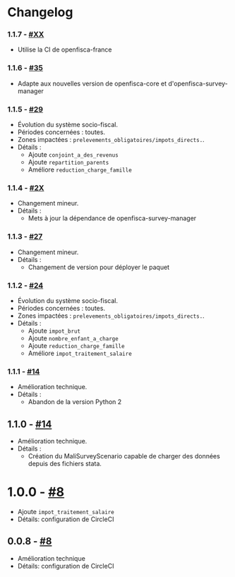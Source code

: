 # Changelog

### 1.1.7 - [#XX](https://github.com/openfisca/openfisca-mali/pull/XX)

* Utilise la CI de openfisca-france

### 1.1.6 - [#35](https://github.com/openfisca/openfisca-mali/pull/35)

* Adapte aux nouvelles version de openfisca-core et d'openfisca-survey-manager

### 1.1.5 - [#29](https://github.com/openfisca/openfisca-mali/pull/29)

* Évolution du système socio-fiscal.
* Périodes concernées : toutes.
* Zones impactées : `prelevements_obligatoires/impots_directs.`.
* Détails :
    * Ajoute `conjoint_a_des_revenus`
    * Ajoute `repartition_parents`
    * Améliore `reduction_charge_famille`

### 1.1.4 - [#2X](https://github.com/openfisca/openfisca-mali/pull/2X)

* Changement mineur.
* Détails :
  - Mets à jour la dépendance de openfisca-survey-manager

### 1.1.3 - [#27](https://github.com/openfisca/openfisca-mali/pull/27)

* Changement mineur.
* Détails :
  - Changement de version pour déployer le paquet

### 1.1.2 - [#24](https://github.com/openfisca/openfisca-mali/pull/24)

* Évolution du système socio-fiscal.
* Périodes concernées : toutes.
* Zones impactées : `prelevements_obligatoires/impots_directs.`.
* Détails :
  * Ajoute `impot_brut`
  * Ajoute `nombre_enfant_a_charge`
  * Ajoute `reduction_charge_famille`
  * Améliore `impot_traitement_salaire`

### 1.1.1 - [#14](https://github.com/openfisca/openfisca-mali/pull/14)

* Amélioration technique.
* Détails :
  - Abandon de la version Python 2

## 1.1.0 - [#14](https://github.com/openfisca/openfisca-mali/pull/14)

* Amélioration technique.
* Détails :
  - Création du MaliSurveyScenario capable de charger des données depuis des fichiers stata.

# 1.0.0 - [#8](https://github.com/openfisca/openfisca-mali/pull/8)

* Ajoute `impot_traitement_salaire`
* Détails: configuration de CircleCI


## 0.0.8 - [#8](https://github.com/openfisca/openfisca-mali/pull/8)

* Amélioration technique
* Détails: configuration de CircleCI
